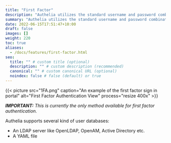 ```yaml
---
title: "First Factor"
description: "Authelia utilizes the standard username and password combination for first factor authentication."
summary: "Authelia utilizes the standard username and password combination for first factor authentication."
date: 2022-06-15T17:51:47+10:00
draft: false
images: []
weight: 220
toc: true
aliases:
  - /docs/features/first-factor.html
seo:
  title: "" # custom title (optional)
  description: "" # custom description (recommended)
  canonical: "" # custom canonical URL (optional)
  noindex: false # false (default) or true
---
```


{{< picture src="1FA.png" caption="An example of the first factor sign in portal" alt="First Factor Authentication View" process="resize 400x" >}}

*__IMPORTANT:__ This is currently the only method available for first factor authentication.*

Authelia supports several kind of user databases:

* An LDAP server like OpenLDAP, OpenAM, Active Directory etc.
* A YAML file
